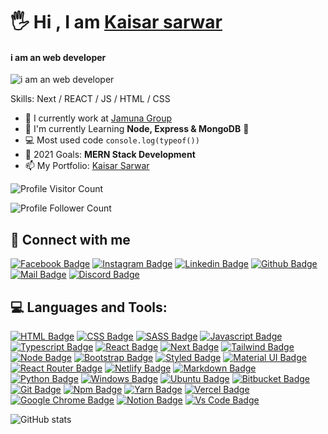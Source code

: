 # 🖐 Hi , I am [Kaisar sarwar](https://github.com/kaisarvam)
#### i am an web developer
![i am an web developer](https://i.ibb.co/0jCVJP1/xxll.jpg)


Skills: Next / REACT / JS / HTML / CSS

- 🏫 I currently work  at [Jamuna Group](https://www.estorejamuna.com/)
- 🌱 I'm currently Learning **Node, Express & MongoDB** 🤣
- 💻 Most used code `console.log(typeof())`
- 🎯 2021 Goals: **MERN Stack Development**
- 📫 My Portfolio: [Kaisar Sarwar](https://github.com/kaisarvam)


![Profile Visitor Count](https://visitor-badge.laobi.icu/badge?page_id=kaisarvam.kaisarvam)

![Profile Follower Count](https://img.shields.io/github/followers/kaisarvam.svg?style=for-the-badge&logo=github&label=Follower&maxAge=2592000)



## 🚀 Connect with me



[![Facebook Badge](https://img.shields.io/badge/Facebook-1877F2?style=for-the-badge&logo=facebook&logoColor=white)](https://facebook.com/robin.milford.12327/)
[![Instagram Badge](https://img.shields.io/badge/Instagram-E4405F?style=for-the-badge&logo=instagram&logoColor=white)](https://instagram.com/)
[![Linkedin Badge](https://img.shields.io/badge/LinkedIn-0077B5?style=for-the-badge&logo=linkedin&logoColor=white)](https://linkedin.com/in/kaisar-sarwar-10bb25159)
[![Github Badge](https://img.shields.io/badge/GitHub-100000?style=for-the-badge&logo=github&logoColor=white)](https://github.com/kaisarvam)
[![Mail Badge](https://img.shields.io/badge/Gmail-D14836?style=for-the-badge&logo=gmail&logoColor=white)](mailto:kaisarvam3@gmail.com)
[![Discord Badge](https://img.shields.io/badge/Discord-7289DA?style=for-the-badge&logo=discord&logoColor=white)](https://discordapp.com/)



## 💻 Languages and Tools:



[![HTML Badge](https://img.shields.io/badge/HTML5-E34F26?style=for-the-badge&logo=html5&logoColor=white)](https://github.com/kaisarvam)
[![CSS Badge](https://img.shields.io/badge/CSS3-1572B6?style=for-the-badge&logo=css3&logoColor=white)](https://github.com/kaisarvam)
[![SASS Badge](https://img.shields.io/badge/Sass-CC6699?style=for-the-badge&logo=sass&logoColor=white)](https://github.com/kaisarvam)
[![Javascript Badge](https://img.shields.io/badge/JavaScript-F7DF1E?style=for-the-badge&logo=javascript&logoColor=black)](https://github.com/kaisarvam)
[![Typescript Badge](https://img.shields.io/badge/typeScript-0078D6?style=for-the-badge&logo=typeScript&logoColor=white)](https://github.com/kaisarvam)
[![React Badge](https://img.shields.io/badge/React-20232A?style=for-the-badge&logo=react&logoColor=61DAFB)](https://github.com/kaisarvam)
[![Next Badge](https://img.shields.io/badge/NextJS-000?style=for-the-badge&logo=nextjs&logoColor=61DAFB)](https://github.com/kaisarvam)
[![Tailwind Badge](https://img.shields.io/badge/Tailwind_CSS-38B2AC?style=for-the-badge&logo=tailwind-css&logoColor=white)](https://github.com/kaisarvam)
[![Node Badge](https://img.shields.io/badge/Node.js-43853D?style=for-the-badge&logo=node.js&logoColor=white)](https://github.com/kaisarvam)
[![Bootstrap Badge](https://img.shields.io/badge/Bootstrap-563D7C?style=for-the-badge&logo=bootstrap&logoColor=white)](https://github.com/kaisarvam)
[![Styled Badge](https://img.shields.io/badge/styled--components-DB7093?style=for-the-badge&logo=styled-components&logoColor=white)](https://github.com/kaisarvam)
[![Material UI Badge](https://img.shields.io/badge/Material--UI-0081CB?style=for-the-badge&logo=material-ui&logoColor=white)](https://github.com/kaisarvam)
[![React Router Badge](https://img.shields.io/badge/React_Router-CA4245?style=for-the-badge&logo=react-router&logoColor=white)](https://github.com/kaisarvam)
[![Netlify Badge](https://img.shields.io/badge/Netlify-00C7B7?style=for-the-badge&logo=netlify&logoColor=white)](https://github.com/kaisarvam)
[![Markdown Badge](https://img.shields.io/badge/Markdown-000000?style=for-the-badge&logo=markdown&logoColor=white)](https://github.com/kaisarvam)
[![Python Badge](https://img.shields.io/badge/Python-14354C?style=for-the-badge&logo=python&logoColor=white)](https://github.com/kaisarvam)
[![Windows Badge](https://img.shields.io/badge/Windows-0078D6?style=for-the-badge&logo=windows&logoColor=white)](https://github.com/kaisarvam)
[![Ubuntu Badge](https://img.shields.io/badge/Ubuntu-E95420?style=for-the-badge&logo=ubuntu&logoColor=white)](https://github.com/kaisarvam)
[![Bitbucket Badge](https://img.shields.io/badge/Bitbucket-330F63?style=for-the-badge&logo=bitbucket&logoColor=white)](https://github.com/kaisarvam)
[![Git Badge](https://img.shields.io/badge/git-f34f29?style=for-the-badge&logo=git&logoColor=white)](https://github.com/kaisarvam)
[![Npm Badge](https://img.shields.io/badge/npm-d7141a?style=for-the-badge&logo=npm&logoColor=white)](https://github.com/kaisarvam)
[![Yarn Badge](https://img.shields.io/badge/yarn-0078D6?style=for-the-badge&logo=yarn&logoColor=white)](https://github.com/kaisarvam)
[![Vercel Badge](https://img.shields.io/badge/vercel-000?style=for-the-badge&logo=vercel&logoColor=white)](https://github.com/kaisarvam)
[![Google Chrome Badge](https://img.shields.io/badge/google_chrome-556532?style=for-the-badge&logo=googlechrome&logoColor=white)](https://github.com/kaisarvam)
[![Notion Badge](https://img.shields.io/badge/notion-000?style=for-the-badge&logo=notion&logoColor=white)](https://github.com/kaisarvam)
[![Vs Code Badge](https://img.shields.io/badge/Visual_Studio_Code-0078D6?style=for-the-badge&logo=visualstudiocode&logoColor=white)](https://github.com/kaisarvam)



![GitHub stats](https://github-readme-stats.vercel.app/api?username=kaisarvam&show_icons=true&theme=dark)
